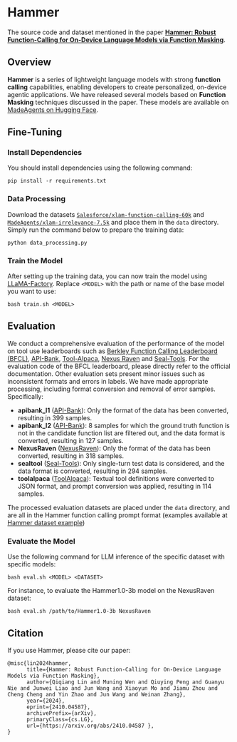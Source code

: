 # Hammer

The source code and dataset mentioned in the paper [**Hammer: Robust Function-Calling for On-Device Language Models via Function Masking**](https://arxiv.org/pdf/2410.04587).

## Overview
**Hammer** is a series of lightweight language models with strong **function calling** capabilities, enabling developers to create personalized, on-device agentic applications. We have released several models based on **Function Masking** techniques discussed in the paper. These models are available on [MadeAgents on Hugging Face](https://huggingface.co/MadeAgents).

## Fine-Tuning

### Install Dependencies

You should install dependencies using the following command:

```
pip install -r requirements.txt
```

### Data Processing

Download the datasets [`Salesforce/xlam-function-calling-60k`](https://huggingface.co/datasets/Salesforce/xlam-function-calling-60k) and [`MadeAgents/xlam-irrelevance-7.5k`](https://huggingface.co/datasets/MadeAgents/xlam-irrelevance-7.5k) and place them in the `data` directory. Simply run the command below to prepare the training data:

```
python data_processing.py
```

### Train the Model

After setting up the training data, you can now train the model using [LLaMA-Factory](https://github.com/hiyouga/LLaMA-Factory). Replace `<MODEL>` with the path or name of the base model you want to use:

```
bash train.sh <MODEL>
```

## Evaluation

We conduct a comprehensive evaluation of the performance of the model on tool use leaderboards such as [Berkley Function Calling Leaderboard (BFCL)](https://gorilla.cs.berkeley.edu/leaderboard.html), [API-Bank](https://arxiv.org/abs/2304.08244), [Tool-Alpaca](https://arxiv.org/abs/2306.05301), [Nexus Raven](https://github.com/nexusflowai/NexusRaven-V2) and [Seal-Tools](https://arxiv.org/abs/2405.08355). For the evaluation code of the BFCL leaderboard, please directly refer to the official documentation. Other evaluation sets present minor issues such as inconsistent formats and errors in labels. We have made appropriate processing, including format conversion and removal of error samples. Specifically:

- **apibank_l1** ([API-Bank](https://huggingface.co/datasets/liminghao1630/API-Bank/tree/main)): Only the format of the data has been converted, resulting in 399 samples.
- **apibank_l2** ([API-Bank](https://huggingface.co/datasets/liminghao1630/API-Bank/tree/main)): 8 samples for which the ground truth function is not in the candidate function list are filtered out, and the data format is converted, resulting in 127 samples.
- **NexusRaven** ([NexusRaven](https://huggingface.co/datasets/Nexusflow/Function_Call_Definitions)): Only the format of the data has been converted, resulting in 318 samples.
- **sealtool** ([Seal-Tools](https://github.com/fairyshine/Seal-Tools)): Only single-turn test data is considered, and the data format is converted, resulting in 294 samples.
- **toolalpaca** ([ToolAlpaca](https://github.com/tangqiaoyu/ToolAlpaca)): Textual tool definitions were converted to JSON format, and prompt conversion was applied, resulting in 114 samples.

The processed evaluation datasets are placed under the `data` directory, and are all in the Hammer function calling prompt format (examples available at [Hammer dataset example](https://github.com/MadeAgents/Hammer/blob/main/data/masking_sft_data_example.json))

### Evaluate the Model

Use the following command for LLM inference of the specific dataset with specific models:

```
bash eval.sh <MODEL> <DATASET>
```

For instance, to evaluate the Hammer1.0-3b model on the NexusRaven dataset:

```
bash eval.sh /path/to/Hammer1.0-3b NexusRaven
```


## Citation

If you use Hammer, please cite our paper:
```
@misc{lin2024hammer,
      title={Hammer: Robust Function-Calling for On-Device Language Models via Function Masking}, 
      author={Qiqiang Lin and Muning Wen and Qiuying Peng and Guanyu Nie and Junwei Liao and Jun Wang and Xiaoyun Mo and Jiamu Zhou and Cheng Cheng and Yin Zhao and Jun Wang and Weinan Zhang},
      year={2024},
      eprint={2410.04587},
      archivePrefix={arXiv},
      primaryClass={cs.LG},
      url={https://arxiv.org/abs/2410.04587 }, 
}
```